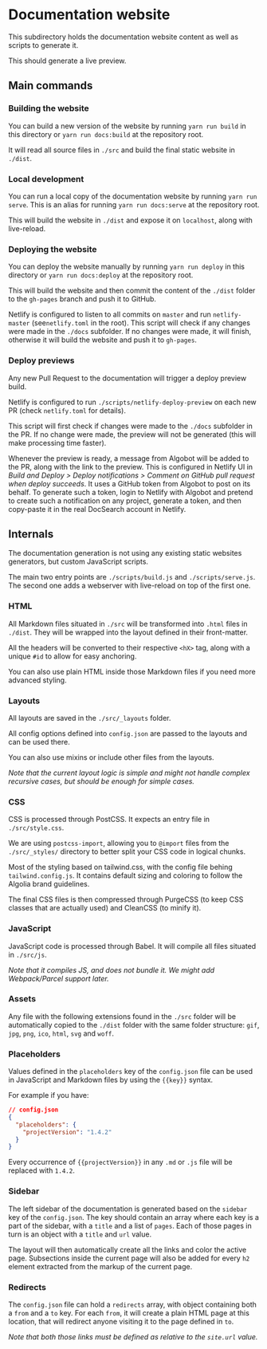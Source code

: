 # Documentation website

This subdirectory holds the documentation website content as well as scripts to
generate it.

This should generate a live preview.

## Main commands

### Building the website

You can build a new version of the website by running `yarn run build` in this
directory or `yarn run docs:build` at the repository root.

It will read all source files in `./src` and build the final static website in
`./dist`.

### Local development

You can run a local copy of the documentation website by running
`yarn run serve`. This is an alias for running `yarn run docs:serve` at the
repository root.

This will build the website in `./dist` and expose it on `localhost`, along with
live-reload.

### Deploying the website

You can deploy the website manually by running `yarn run deploy` in this
directory or `yarn run docs:deploy` at the repository root.

This will build the website and then commit the content of the `./dist` folder
to the `gh-pages` branch and push it to GitHub.

Netlify is configured to listen to all commits on `master` and
run `netlify-master` (see`netlify.toml` in the root). This script will check if
any changes were made in the `./docs` subfolder. If no changes were made, it
will finish, otherwise it will build the website and push it to
`gh-pages`.

### Deploy previews

Any new Pull Request to the documentation will trigger a deploy preview build.

Netlify is configured to run `./scripts/netlify-deploy-preview` on each new PR
(check `netlify.toml` for details).

This script will first check if changes were made to the `./docs` subfolder in
the PR. If no change were made, the preview will not be generated (this will
make processing time faster).

Whenever the preview is ready, a message from Algobot will be added to the PR,
along with the link to the preview. This is configured in Netlify UI in _Build
and Deploy > Deploy notifications > Comment on GitHub pull request when deploy
succeeds_. It uses a GitHub token from Algobot to post on its behalf. To
generate such a token, login to Netlify with Algobot and pretend to create such
a notification on any project, generate a token, and then copy-paste it in the
real DocSearch account in Netlify.

## Internals

The documentation generation is not using any existing static websites
generators, but custom JavaScript scripts.

The main two entry points are `./scripts/build.js` and `./scripts/serve.js`. The
second one adds a webserver with live-reload on top of the first one.

### HTML

All Markdown files situated in `./src` will be transformed into `.html` files in
`./dist`. They will be wrapped into the layout defined in their front-matter.

All the headers will be converted to their respective `<hX>` tag, along with a
unique `#id` to allow for easy anchoring.

You can also use plain HTML inside those Markdown files if you need more
advanced styling.

### Layouts

All layouts are saved in the `./src/_layouts` folder.

All config options defined into `config.json` are passed to the layouts and can
be used there.

You can also use mixins or include other files from the layouts.

_Note that the current layout logic is simple and might not handle complex
recursive cases, but should be enough for simple cases._

### CSS

CSS is processed through PostCSS. It expects an entry file in `./src/style.css`.

We are using `postcss-import`, allowing you to `@import` files from the
`./src/_styles/` directory to better split your CSS code in logical chunks.

Most of the styling based on tailwind.css, with the config file behing
`tailwind.config.js`. It contains default sizing and coloring to follow the
Algolia brand guidelines.

The final CSS files is then compressed through PurgeCSS (to keep CSS classes
that are actually used) and CleanCSS (to minify it).

### JavaScript

JavaScript code is processed through Babel. It will compile all files situated
in `./src/js`.

_Note that it compiles JS, and does not bundle it. We might add Webpack/Parcel
support later._

### Assets

Any file with the following extensions found in the `./src` folder will be
automatically copied to the `./dist` folder with the same folder structure:
`gif`, `jpg`, `png`, `ico`, `html`, `svg` and `woff`.

### Placeholders

Values defined in the `placeholders` key of the `config.json` file can be used
in JavaScript and Markdown files by using the `{{key}}` syntax.

For example if you have:

```json
// config.json
{
  "placeholders": {
    "projectVersion": "1.4.2"
  }
}
```

Every occurrence of `{{projectVersion}}` in any `.md` or `.js` file will be
replaced with `1.4.2`.

### Sidebar

The left sidebar of the documentation is generated based on the `sidebar` key of
the `config.json`. The key should contain an array where each key is a part of
the sidebar, with a `title` and a list of `pages`. Each of those pages in turn
is an object with a `title` and `url` value.

The layout will then automatically create all the links and color the active
page. Subsections inside the current page will also be added for every `h2`
element extracted from the markup of the current page.

### Redirects

The `config.json` file can hold a `redirects` array, with object containing both
a `from` and a `to` key. For each `from`, it will create a plain HTML page at
this location, that will redirect anyone visiting it to the page defined in
`to`.

_Note that both those links must be defined as relative to the `site.url`
value._
